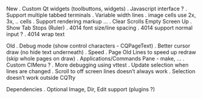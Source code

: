 New
 . Custom Qt widgets (toolbuttons, widgets)
 . Javascript interface ?
 . Support multiple tabbed terminals
 . Variable width lines
 . image cells use 2x, 3x, .. cells
 . Support rendering markup ...
 . Clear Scrolls Empty Screen Up
 . Show Tab Stops (Ruler)
 . 4014 font size/line spacing
 . 4014 support normal input ?
 . 4014 wrap text

Old
 . Debug mode (show control characters - CQPageText)
 . Better cursor draw (no hide text underneath)
 . Speed
 . Page Old Lines to speed up redraw (skip whole pages on draw)
 . Applications/Commands Pane - make, …
 . Custom CIMenu ?
 . More debugging using vttest
 . Update selection when lines are changed
 . Scroll to off screen lines doesn’t always work
 . Selection doesn’t work outside CQTty

Dependencies
 . Optional Image, Dir, Edit support (plugins ?)
